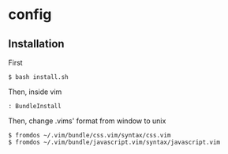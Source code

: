 config
======

Installation
---

First

    $ bash install.sh

Then, inside vim

	: BundleInstall

Then, change .vims' format from window to unix

	$ fromdos ~/.vim/bundle/css.vim/syntax/css.vim
	$ fromdos ~/.vim/bundle/javascript.vim/syntax/javascript.vim
